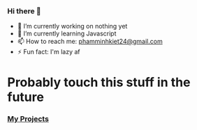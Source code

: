 ### Hi there 👋

- 🔭 I’m currently working on nothing yet
- 🌱 I’m currently learning Javascript
- 📫 How to reach me: phamminhkiet24@gmail.com 
- ⚡ Fun fact: I'm lazy af

# Probably touch this stuff in the future
### [My Projects](https://github.com/AimKey/fe-exercise)
